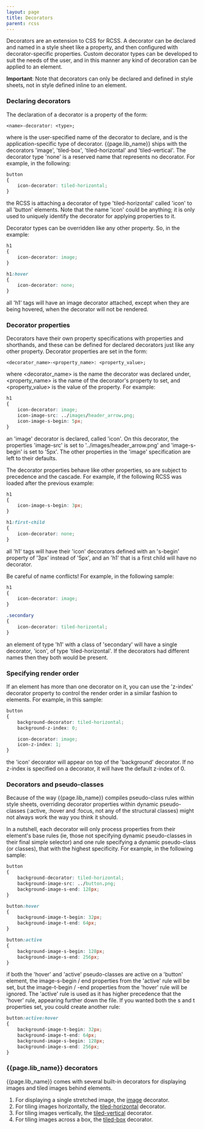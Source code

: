 ```yaml
---
layout: page
title: Decorators
parent: rcss
---
```


Decorators are an extension to CSS for RCSS. A decorator can be declared and named in a style sheet like a property, and then configured with decorator-specific properties. Custom decorator types can be developed to suit the needs of the user, and in this manner any kind of decoration can be applied to an element.

**Important**: Note that decorators can only be declared and defined in style sheets, not in style defined inline to an element.

### Declaring decorators

The declaration of a decorator is a property of the form:

```
<name>-decorator: <type>;
```

where <name> is the user-specified name of the decorator to declare, and <type> is the application-specific type of decorator. {{page.lib_name}} ships with the decorators 'image', 'tiled-box', 'tiled-horizontal' and 'tiled-vertical'. The decorator type 'none' is a reserved name that represents no decorator. For example, in the following:

```css
button
{
    icon-decorator: tiled-horizontal;
}
```

the RCSS is attaching a decorator of type 'tiled-horizontal' called 'icon' to all 'button' elements. Note that the name 'icon' could be anything; it is only used to uniquely identify the decorator for applying properties to it.

Decorator types can be overridden like any other property. So, in the example:

```css
h1
{
    icon-decorator: image;
}

h1:hover
{
    icon-decorator: none;
}
```

all 'h1' tags will have an image decorator attached, except when they are being hovered, when the decorator will not be rendered.

### Decorator properties

Decorators have their own property specifications with properties and shorthands, and these can be defined for declared decorators just like any other property. Decorator properties are set in the form:

```
<decorator_name>-<property_name>: <property_value>;
```

where <decorator_name> is the name the decorator was declared under, <property_name> is the name of the decorator's property to set, and <property_value> is the value of the property. For example:

```css
h1
{
    icon-decorator: image;
    icon-image-src: ../images/header_arrow.png;
    icon-image-s-begin: 5px;
}
```

an 'image' decorator is declared, called 'icon'. On this decorator, the properties 'image-src' is set to '../images/header_arrow.png' and 'image-s-begin' is set to '5px'. The other properties in the 'image' specification are left to their defaults.

The decorator properties behave like other properties, so are subject to precedence and the cascade. For example, if the following RCSS was loaded after the previous example:

```css
h1
{
    icon-image-s-begin: 3px;
}

h1:first-child
{
    icon-decorator: none;
}
```

all 'h1' tags will have their 'icon' decorators defined with an 's-begin' property of '3px' instead of '5px', and an 'h1' that is a first child will have no decorator.

Be careful of name conflicts! For example, in the following sample:

```css
h1
{
    icon-decorator: image;
}

.secondary
{
    icon-decorator: tiled-horizontal;
}
```

an element of type 'h1' with a class of 'secondary' will have a single decorator, 'icon', of type 'tiled-horizontal'. If the decorators had different names then they both would be present.

### Specifying render order

If an element has more than one decorator on it, you can use the 'z-index' decorator property to control the render order in a similar fashion to elements. For example, in this sample:

```css
button
{
    background-decorator: tiled-horizontal;
    background-z-index: 0;

    icon-decorator: image;
    icon-z-index: 1;
}
```

the 'icon' decorator will appear on top of the 'background' decorator. If no z-index is specified on a decorator, it will have the default z-index of 0.

### Decorators and pseudo-classes

Because of the way {{page.lib_name}} compiles pseudo-class rules within style sheets, overriding decorator properties within dynamic pseudo-classes (:active, :hover and :focus, not any of the structural classes) might not always work the way you think it should.

In a nutshell, each decorator will only process properties from their element's base rules (ie, those not specifying dynamic pseudo-classes in their final simple selector) and one rule specifying a dynamic pseudo-class (or classes), that with the highest specificity. For example, in the following sample:

```css
button
{
    background-decorator: tiled-horizontal;
    background-image-src: ../button.png;
    background-image-s-end: 128px;
}

button:hover
{
    background-image-t-begin: 32px;
    background-image-t-end: 64px;
}

button:active
{
    background-image-s-begin: 128px;
    background-image-s-end: 256px;
}
```

if both the 'hover' and 'active' pseudo-classes are active on a 'button' element, the image-s-begin / end properties from the 'active' rule will be set, but the image-t-begin / -end properties from the 'hover' rule will be ignored. The 'active' rule is used as it has higher precedence that the 'hover' rule, appearing further down the file. If you wanted both the s and t properties set, you could create another rule:

```css
button:active:hover
{
    background-image-t-begin: 32px;
    background-image-t-end: 64px;
    background-image-s-begin: 128px;
    background-image-s-end: 256px;
}
```

### {{page.lib_name}} decorators

{{page.lib_name}} comes with several built-in decorators for displaying images and tiled images behind elements.

1. For displaying a single stretched image, the [image](decorators/image.html) decorator.
2. For tiling images horizontally, the [tiled-horizontal](decorators/tiled_horizontal.html) decorator.
3. For tiling images vertically, the [tiled-vertical](decorators/tiled_vertical.html) decorator.
4. For tiling images across a box, the [tiled-box](decorators/tiled_box.html) decorator. 